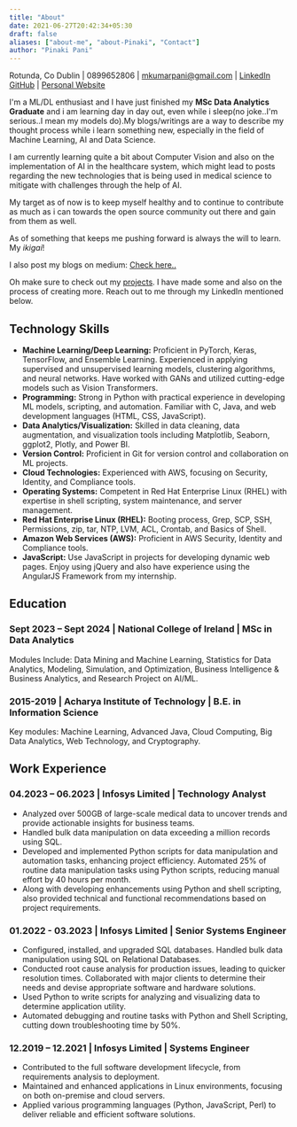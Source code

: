 ```yaml
---
title: "About"
date: 2021-06-27T20:42:34+05:30
draft: false
aliases: ["about-me", "about-Pinaki", "Contact"]
author: "Pinaki Pani"
---
```


Rotunda, Co Dublin | 0899652806 | mkumarpani@gmail.com | [LinkedIn](www.linkedin.com/in/pinaki-pani)  
[GitHub](https://github.com/PRPRIESLER) | [Personal Website](https://thelazylearner.netlify.app)

I'm a ML/DL enthusiast and I have just finished my **MSc Data Analytics Graduate** and i am learning day in day out, even while i sleep(no joke..I'm serious..I mean my models do).My blogs/writings are a way to describe my thought process while i learn something new, especially in the field of Machine Learning, AI and Data Science.

I am currently learning quite a bit about Computer Vision and also on the implementation of AI in the healthcare system, which might lead to posts regarding the new technologies that is being used in medical science to mitigate with challenges through the help of AI.

My target as of now is to keep myself healthy and to continue to contribute as much as i can towards the open source community out there and gain from them as well.

As of something that keeps me pushing forward is always the will to learn. My _ikigai_!

I also post my blogs on medium: [Check here..](https://riesler.medium.com/few-basic-ideas-of-core-features-in-python-27bc62721009)

Oh make sure to check out my [projects](/projects/). I have made some and also on the process of creating more. Reach out to me through my LinkedIn mentioned below.

## Technology Skills

- **Machine Learning/Deep Learning:** Proficient in PyTorch, Keras, TensorFlow, and Ensemble Learning. Experienced in applying supervised and unsupervised learning models, clustering algorithms, and neural networks. Have worked with GANs and utilized cutting-edge models such as Vision Transformers.
- **Programming:** Strong in Python with practical experience in developing ML models, scripting, and automation. Familiar with C, Java, and web development languages (HTML, CSS, JavaScript).
- **Data Analytics/Visualization:** Skilled in data cleaning, data augmentation, and visualization tools including Matplotlib, Seaborn, ggplot2, Plotly, and Power BI.
- **Version Control:** Proficient in Git for version control and collaboration on ML projects.
- **Cloud Technologies:** Experienced with AWS, focusing on Security, Identity, and Compliance tools.
- **Operating Systems:** Competent in Red Hat Enterprise Linux (RHEL) with expertise in shell scripting, system maintenance, and server management.
- **Red Hat Enterprise Linux (RHEL):** Booting process, Grep, SCP, SSH, Permissions, zip, tar, NTP, LVM, ACL, Crontab, and Basics of Shell.
- **Amazon Web Services (AWS):** Proficient in AWS Security, Identity and Compliance tools.
- **JavaScript:** Use JavaScript in projects for developing dynamic web pages. Enjoy using jQuery and also have experience using the AngularJS Framework from my internship.

## Education

### Sept 2023 – Sept 2024 | National College of Ireland | MSc in Data Analytics

Modules Include: Data Mining and Machine Learning, Statistics for Data Analytics, Modeling, Simulation, and Optimization, Business Intelligence & Business Analytics, and Research Project on AI/ML.

### 2015-2019 | Acharya Institute of Technology | B.E. in Information Science

Key modules: Machine Learning, Advanced Java, Cloud Computing, Big Data Analytics, Web Technology, and Cryptography.

## Work Experience

### 04.2023 – 06.2023 | Infosys Limited | Technology Analyst

- Analyzed over 500GB of large-scale medical data to uncover trends and provide actionable insights for business teams.
- Handled bulk data manipulation on data exceeding a million records using SQL.
- Developed and implemented Python scripts for data manipulation and automation tasks, enhancing project efficiency. Automated 25% of routine data manipulation tasks using Python scripts, reducing manual effort by 40 hours per month.
- Along with developing enhancements using Python and shell scripting, also provided technical and functional recommendations based on project requirements.

### 01.2022 - 03.2023 | Infosys Limited | Senior Systems Engineer

- Configured, installed, and upgraded SQL databases. Handled bulk data manipulation using SQL on Relational Databases.
- Conducted root cause analysis for production issues, leading to quicker resolution times. Collaborated with major clients to determine their needs and devise appropriate software and hardware solutions.
- Used Python to write scripts for analyzing and visualizing data to determine application utility.
- Automated debugging and routine tasks with Python and Shell Scripting, cutting down troubleshooting time by 50%.

### 12.2019 – 12.2021 | Infosys Limited | Systems Engineer

- Contributed to the full software development lifecycle, from requirements analysis to deployment.
- Maintained and enhanced applications in Linux environments, focusing on both on-premise and cloud servers.
- Applied various programming languages (Python, JavaScript, Perl) to deliver reliable and efficient software solutions.
